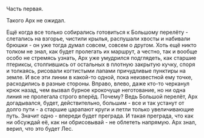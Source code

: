 Часть первая.

Такого Арх не ожидал.

Ещё когда все только собирались готовиться к Большому перелёту - слетались на взгорье, чистили крылья, распушали хвосты и набивали брюшки - он уже тогда думал совсем, совсем о другом. Хоть ещё никто толком не знал, как будет пролегать их маршрут, а честно, так и вообще особо не стремясь узнать, Арх уже умудрился подглядеть, как старшие птериксы, столпившись от остальных в плотную закрытую кучку, споря и толкаясь, рисовали когтистыми лапами причудливые пунктиры на земле. И все эти линии в какой-то одной, пока неизвестной ему точке, расходились в разные стороны. Вправо, влево, даже кто-то черканул крюк назад, чем вызвал бурное крокочуще неготование, но ни одна линия не пролегала строго вперёд. Почему? Ведь Большой перелёт, Арх догадывался, будет, действительно, большим - все и так устанут от долго пути - а старшие царапают круги и петли только увеличивающие путь. Значит одно - впереди будет преграда. И такая преграда, что как ни обсуждай её, как ни обрисовывай - не облететь напрямую. Арх знал, верил, что это будет Лес.
